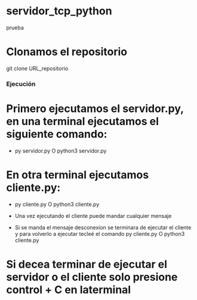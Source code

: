 # servidor_tcp_python
prueba

# Clonamos el repositorio
git clone URL_repositorio

### Ejecución

# Primero ejecutamos el servidor.py, en una terminal ejecutamos el siguiente comando:
- py servidor.py O python3 servidor.py 

# En otra terminal ejecutamos cliente.py:

- py cliente.py O python3 cliente.py

- Una vez ejecutando el cliente puede mandar cualquier mensaje
- Si se manda el mensaje desconexion se terminara de ejecutar el cliente y para volverlo a ejecutar tecleé el comando py cliente.py O python3 cliente.py

# Si decea terminar de ejecutar el servidor o el cliente solo presione control + C en laterminal
